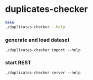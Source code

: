 # duplicates-checker
```bash
make
./duplicates-checker --help
```

### generate and load dataset
`./duplicates-checker import --help`

### start REST
`./duplicates-checker server --help`
